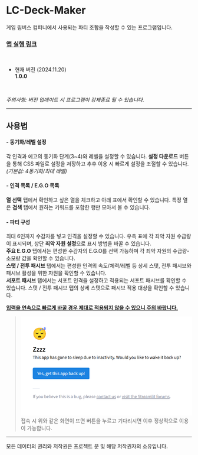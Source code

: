 # LC-Deck-Maker

게임 림버스 컴퍼니에서 사용되는 파티 조합을 작성할 수 있는 프로그램입니다.

### [<u>앱 실행 링크</u>](https://limbuscompany-deckmaker.streamlit.app/)

<br>

- 현재 버전 (2024.11.20) <br>
**1.0.0**

<br>

_주의사항: 버전 업데이트 시 프로그램이 강제종료 될 수 있습니다._

---

## 사용법

#### - 동기화/레벨 설정
각 인격과 에고의 동기화 단계(3~4)와 레벨을 설정할 수 있습니다.
**설정 다운로드** 버튼을 통해 CSS 파일로 설정을 저장하고 추후 이용 시 빠르게 설정을 조절할 수 있습니다.  
_(기본값: 4동기화/최대 레벨)_

#### - 인격 목록 / E.G.O 목록
**열 선택** 탭에서 확인하고 싶은 열을 체크하고 아래 표에서 확인할 수 있습니다.
특정 열은 **검색** 탭에서 원하는 키워드를 포함한 행만 모아서 볼 수 있습니다.

#### - 파티 구성
최대 6인까지 수감자를 넣고 인격을 설정할 수 있습니다. 우측 표에 각 죄악 자원 수급량이 표시되며, 상단 **죄악 자원 설정**으로 표시 방법을 바꿀 수 있습니다.  
**주요 E.G.O** 탭에서는 편성한 수감자의 E.G.O를 선택 가능하며 각 죄악 자원의 수급량-소모량 값을 확인할 수 있습니다.  
**스탯 / 전투 패시브** 탭에서는 편성한 인격의 속도/체력/레벨 등 상세 스탯, 전투 패시브와 패시브 활성을 위한 자원을 확인할 수 있습니다.  
**서포트 패시브** 탭에서는 서포트 인격을 설정하고 적용되는 서포트 패시브를 확인할 수 있습니다. 스탯 / 전투 패시브 탭의 상세 스탯으로 패시브 적용 대상을 확인할 수 있습니다.  

<u>**입력을 연속으로 빠르게 바꿀 경우 제대로 적용되지 않을 수 있으니 주의 바랍니다.**</u>

> ![This app has gone to sleep due to inactivity. Would you like to wake it back up?](data/error.PNG)
> 접속 시 위와 같은 화면이 뜨면 버튼을 누르고 기다리시면 이후 정상적으로 이용이 가능합니다.

---

모든 데이터의 권리와 저작권은 프로젝트 문 및 해당 저작권자의 소유입니다.
